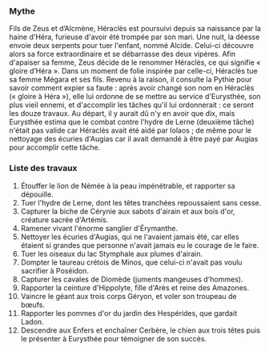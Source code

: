 ### Mythe

 Fils de Zeus et d’Alcmène, Héraclès est poursuivi depuis sa naissance par la haine d'Héra, furieuse d'avoir été trompée par son mari. Une nuit, la déesse envoie deux serpents pour tuer l'enfant, nommé Alcide. Celui-ci découvre alors sa force extraordinaire et se débarrasse des deux vipères. Afin d'apaiser sa femme, Zeus décide de le renommer Héraclès, ce qui signifie « gloire d’Héra ». Dans un moment de folie inspirée par celle-ci, Héraclès tue sa femme Mégara et ses fils. Revenu à la raison, il consulte la Pythie pour savoir comment expier sa faute : après avoir changé son nom en Héraclès (« gloire à Héra »), elle lui ordonne de se mettre au service d'Eurysthée, son plus vieil ennemi, et d'accomplir les tâches qu'il lui ordonnerait : ce seront les douze travaux. Au départ, il y aurait dû n'y en avoir que dix, mais Eurysthée estima que le combat contre l'hydre de Lerne (deuxième tâche) n'était pas valide car Héraclès avait été aidé par Iolaos ; de même pour le nettoyage des écuries d'Augias car il avait demandé à être payé par Augias pour accomplir cette tâche.

 ### Liste des travaux

 1. Étouffer le lion de Némée à la peau impénétrable, et rapporter sa dépouille.
 2. Tuer l'hydre de Lerne, dont les têtes tranchées repoussaient sans cesse.
 3. Capturer la biche de Cérynie aux sabots d'airain et aux bois d'or, créature sacrée d'Artémis.
 4. Ramener vivant l'énorme sanglier d'Érymanthe.
 5. Nettoyer les écuries d'Augias, qui ne l'avaient jamais été, car elles étaient si grandes que personne n'avait jamais eu le courage de le faire.
 6. Tuer les oiseaux du lac Stymphale aux plumes d'airain.
 7. Dompter le taureau crétois de Minos, que celui-ci n'avait pas voulu sacrifier à Poséidon.
 8. Capturer les cavales de Diomède (juments mangeuses d'hommes).
 9. Rapporter la ceinture d'Hippolyte, fille d'Arès et reine des Amazones.
 10. Vaincre le géant aux trois corps Géryon, et voler son troupeau de bœufs.
 11. Rapporter les pommes d'or du jardin des Hespérides, que gardait Ladon.
 12. Descendre aux Enfers et enchaîner Cerbère, le chien aux trois têtes puis le présenter à Eurysthée pour témoigner de son succès.